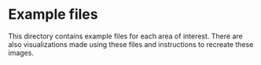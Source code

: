 # Example files 
This directory contains example files for each area of interest. There are also visualizations made using these files and instructions to recreate these images.
